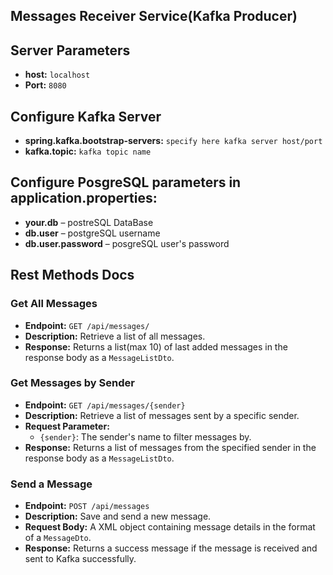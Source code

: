 ## Messages Receiver Service(Kafka Producer)


## Server Parameters
- **host:** `localhost`
- **Port:** `8080`

## Configure Kafka Server

- **spring.kafka.bootstrap-servers:** `specify here kafka server host/port`
- **kafka.topic:** `kafka topic name`

## Configure PosgreSQL parameters in application.properties: 

- **your.db**  – postreSQL DataBase
- **db.user** – postgreSQL username
- **db.user.password** – posgreSQL user's password

## Rest Methods Docs


### Get All Messages

- **Endpoint:** `GET /api/messages/`
- **Description:** Retrieve a list of all messages.
- **Response:** Returns a list(max 10) of last added messages in the response body as a `MessageListDto`.

### Get Messages by Sender

- **Endpoint:** `GET /api/messages/{sender}`
- **Description:** Retrieve a list of messages sent by a specific sender.
- **Request Parameter:**
  - `{sender}`: The sender's name to filter messages by.
- **Response:** Returns a list of messages from the specified sender in the response body as a `MessageListDto`.

### Send a Message

- **Endpoint:** `POST /api/messages`
- **Description:** Save and send a new message.
- **Request Body:** A XML object containing message details in the format of a `MessageDto`.
- **Response:** Returns a success message if the message is received and sent to Kafka successfully.
